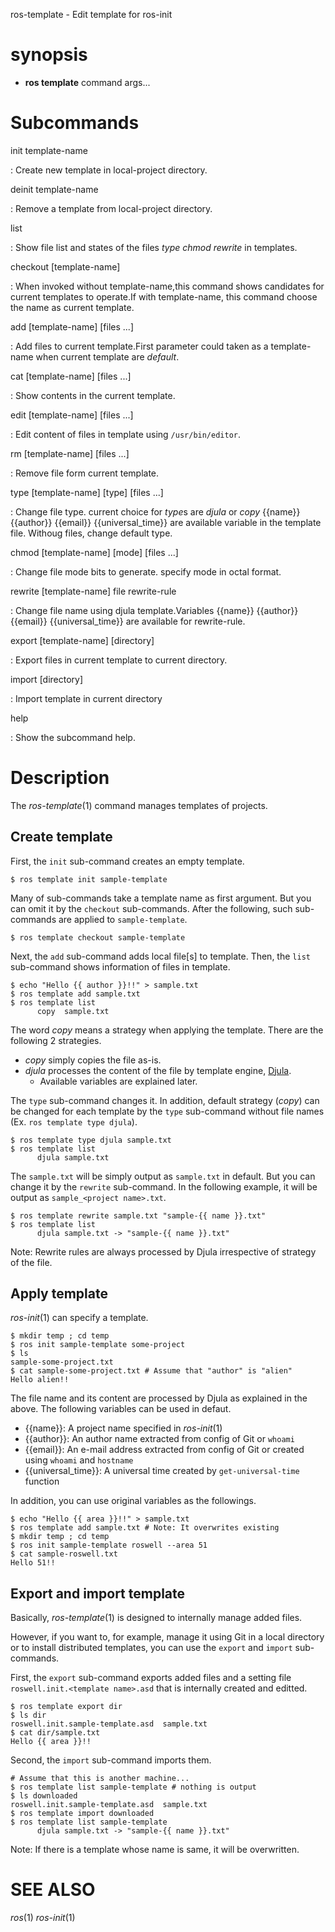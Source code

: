 ros-template - Edit template for ros-init

# synopsis

* **ros template** command args...

# Subcommands

init template-name

  : Create new template in local-project directory.

deinit template-name

  : Remove a template from local-project directory.

list

  : Show file list and states of the files *type* *chmod* *rewrite* in templates.

checkout [template-name]

  :  When invoked without template-name,this command shows candidates for current templates to operate.If with template-name, this command choose the name as current template. 

add [template-name] [files ...]

  : Add files to current template.First parameter could taken as a template-name when current template are *default*.

cat [template-name] [files ...]

  : Show contents in the current template.

edit [template-name] [files ...]

  : Edit content of files in template using `/usr/bin/editor`.

rm [template-name] [files ...]

  : Remove file form current template.

type [template-name] [type] [files ...]

  : Change file type. current choice for *type*s are *djula* or *copy* {{name}} {{author}} {{email}} {{universal_time}} are available variable in the template file. Withoug files, change default type.

chmod [template-name] [mode] [files ...] 

  : Change file mode bits to generate. specify mode in octal format.

rewrite [template-name] file rewrite-rule

  : Change file name using djula template.Variables {{name}} {{author}} {{email}} {{universal_time}} are available for rewrite-rule.

export [template-name] [directory]

  : Export files in current template to current directory.

import [directory]

  : Import template in current directory

help

  : Show the subcommand help.

<!-- somecommand -->
 
<!--   : description. end with a period. -->

# Description

The _ros-template_(1) command manages templates of projects.

## Create template

First, the `init` sub-command creates an empty template.

    $ ros template init sample-template

Many of sub-commands take a template name as first argument. But you can omit it by the `checkout` sub-commands. After the following, such sub-commands are applied to `sample-template`.

    $ ros template checkout sample-template

Next, the `add` sub-command adds local file[s] to template. Then, the `list` sub-command shows information of files in template.

    $ echo "Hello {{ author }}!!" > sample.txt
    $ ros template add sample.txt
    $ ros template list
          copy  sample.txt 

The word *copy* means a strategy when applying the template. There are the following 2 strategies.

- *copy* simply copies the file as-is.
- *djula* processes the content of the file by template engine, [Djula](http://mmontone.github.io/djula/).
    - Available variables are explained later.

The `type` sub-command changes it. In addition, default strategy (*copy*) can be changed for each template by the `type` sub-command without file names (Ex. `ros template type djula`).

    $ ros template type djula sample.txt
    $ ros template list
          djula sample.txt 

The `sample.txt` will be simply output as `sample.txt` in default. But you can change it by the `rewrite` sub-command. In the following example, it will be output as `sample_<project name>.txt`.

    $ ros template rewrite sample.txt "sample-{{ name }}.txt"
    $ ros template list
          djula sample.txt -> "sample-{{ name }}.txt"

Note: Rewrite rules are always processed by Djula irrespective of strategy of the file.

## Apply template

_ros-init_(1) can specify a template.

    $ mkdir temp ; cd temp
    $ ros init sample-template some-project
    $ ls
    sample-some-project.txt
    $ cat sample-some-project.txt # Assume that "author" is "alien"
    Hello alien!!

The file name and its content are processed by Djula as explained in the above. The following variables can be used in defaut.

- {{name}}: A project name specified in _ros-init_(1)
- {{author}}: An author name extracted from config of Git or `whoami`
- {{email}}: An e-mail address extracted from config of Git or created using `whoami` and `hostname`
- {{universal_time}}: A universal time created by `get-universal-time` function

In addition, you can use original variables as the followings.

    $ echo "Hello {{ area }}!!" > sample.txt
    $ ros template add sample.txt # Note: It overwrites existing
    $ mkdir temp ; cd temp
    $ ros init sample-template roswell --area 51
    $ cat sample-roswell.txt
    Hello 51!!

## Export and import template

Basically, _ros-template_(1) is designed to internally manage added files.

However, if you want to, for example, manage it using Git in a local directory or to install distributed templates, you can use the `export` and `import` sub-commands.

First, the `export` sub-command exports added files and a setting file `roswell.init.<template name>.asd` that is internally created and editted.

    $ ros template export dir
    $ ls dir
    roswell.init.sample-template.asd  sample.txt
    $ cat dir/sample.txt
    Hello {{ area }}!!

Second, the `import` sub-command imports them.

    # Assume that this is another machine...
    $ ros template list sample-template # nothing is output 
    $ ls downloaded
    roswell.init.sample-template.asd  sample.txt
    $ ros template import downloaded
    $ ros template list sample-template
          djula sample.txt -> "sample-{{ name }}.txt"

Note: If there is a template whose name is same, it will be overwritten.

<!-- # options -->
<!--  -->
<!-- # Environmental Variables -->

# SEE ALSO
_ros_(1)  _ros-init_(1)
